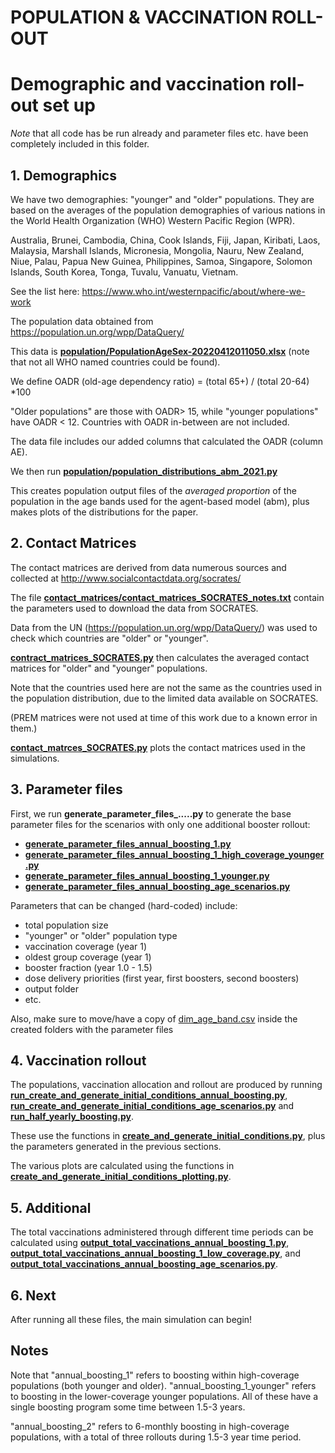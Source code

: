 # POPULATION & VACCINATION ROLL-OUT

# Demographic and vaccination roll-out set up

*Note* that all code has be run already and parameter files etc. have been completely included in this folder.

## 1. Demographics

We have two demographies: "younger" and "older" populations. They are based on the averages of the population demographies of various nations in the World Health Organization (WHO) Western Pacific Region (WPR).

Australia, Brunei, Cambodia, China, Cook Islands, Fiji, Japan, Kiribati, Laos, Malaysia, Marshall Islands, Micronesia, Mongolia, Nauru, New Zealand, Niue, Palau, Papua New Guinea, Philippines, Samoa, Singapore, Solomon Islands, South Korea, Tonga, Tuvalu, Vanuatu, Vietnam. 

See the list here: https://www.who.int/westernpacific/about/where-we-work

The population data obtained from https://population.un.org/wpp/DataQuery/ 

This data is [**population/PopulationAgeSex-20220412011050.xlsx**](/population/PopulationAgeSex-20220412011050.xlsx) (note that not all WHO named countries could be found).

We define OADR (old-age dependency ratio) = (total 65+) / (total 20-64) *100

"Older populations" are those with OADR> 15, while "younger populations" have OADR < 12. Countries with OADR in-between are not included.

The data file includes our added columns that calculated the OADR (column AE).

We then run [**population/population_distributions_abm_2021.py**](/population/population_distributions_abm_2021.py)

This creates population output files of the *averaged proportion* of the population in the age bands used for the agent-based model (abm), plus makes plots of the distributions for the paper.

## 2. Contact Matrices

The contact matrices are derived from data numerous sources and collected at http://www.socialcontactdata.org/socrates/ 

The file [**contact_matrices/contact_matrices_SOCRATES_notes.txt**](/contact_matrices/contact_matrices_SOCRATES_notes.txt) contain the parameters used to download the data from SOCRATES. 

Data from the UN (https://population.un.org/wpp/DataQuery/) was used to check which countries are "older" or "younger".

[**contract_matrices_SOCRATES.py**](/contact_matrices_SOCRATES.py) then calculates the averaged contact matrices for "older" and "younger" populations.

Note that the countries used here are not the same as the countries used in the population distribution, due to the limited data available on SOCRATES.

(PREM matrices were not used at time of this work due to a known error in them.)

[**contact_matrces_SOCRATES.py**](/contact_matrices_plot.py) plots the contact matrices used in the simulations.

## 3. Parameter files

First, we run **generate_parameter_files_.....py** to generate the base parameter files for the scenarios with only one additional booster rollout:
- [**generate_parameter_files_annual_boosting_1.py**](/generate_parameter_files_annual_boosting_1.py)
- [**generate_parameter_files_annual_boosting_1_high_coverage_younger.py**](/generate_parameter_files_annual_boosting_1_high_coverage_younger.py)
- [**generate_parameter_files_annual_boosting_1_younger.py**](/generate_parameter_files_annual_boosting_1_younger.py)
- [**generate_parameter_files_annual_boosting_age_scenarios.py**](/generate_parameter_files_annual_boosting_age_scenarios.py)

Parameters that can be changed (hard-coded) include:
- total population size
- "younger" or "older" population type
- vaccination coverage (year 1)
- oldest group coverage (year 1)
- booster fraction (year 1.0 - 1.5)
- dose delivery priorities (first year, first boosters, second boosters)
- output folder
- etc.

Also, make sure to move/have a copy of [dim_age_band.csv](/dim_age_band.csv) inside the created folders with the parameter files

## 4. Vaccination rollout

The populations, vaccination allocation and rollout are produced by running [**run_create_and_generate_initial_conditions_annual_boosting.py**](/run_create_and_generate_initial_conditions_annual_boosting.py), [**run_create_and_generate_initial_conditions_age_scenarios.py**](/run_create_and_generate_initial_conditions_age_scenarios.py) and [**run_half_yearly_boosting.py**](/run_half_yearly_boosting.py). 

These use the functions in [**create_and_generate_initial_conditions.py**](/create_and_generate_initial_conditions.py), plus the parameters generated in the previous sections.

The various plots are calculated using the functions in [**create_and_generate_initial_conditions_plotting.py**](/create_and_generate_initial_conditions_plotting.py).


## 5. Additional

The total vaccinations administered through different time periods can be calculated using [**output_total_vaccinations_annual_boosting_1.py**](/output_total_vaccinations_annual_boosting_1.py), [**output_total_vaccinations_annual_boosting_1_low_coverage.py**](/output_total_vaccinations_annual_boosting_1_low_coverage.py), and [**output_total_vaccinations_annual_boosting_age_scenarios.py**](output_total_vaccinations_annual_boosting_age_scenarios.py).

## 6. Next

After running all these files, the main simulation can begin!

## Notes

Note that "annual_boosting_1" refers to boosting within high-coverage populations (both younger and older). "annual_boosting_1_younger" refers to boosting in the lower-coverage younger populations. All of these have a single boosting program some time between 1.5-3 years.

"annual_boosting_2" refers to 6-monthly boosting in high-coverage populations, with a total of three rollouts during 1.5-3 year time period.
